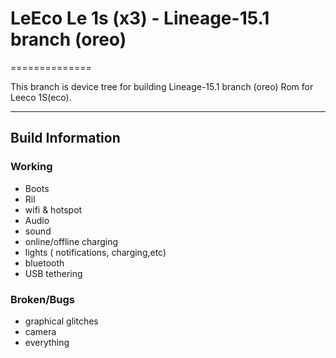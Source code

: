 # LeEco Le 1s (x3) - Lineage-15.1 branch (oreo)

==============

This branch is device tree for building Lineage-15.1 branch (oreo) Rom for Leeco 1S(eco).

---

## Build Information

### Working

* Boots
* Ril
* wifi & hotspot
* Audio
* sound
* online/offline charging
* lights ( notifications, charging,etc)
* bluetooth
* USB tethering

### Broken/Bugs

* graphical glitches
* camera
* everything

